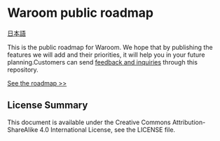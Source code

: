 # Waroom public roadmap

[日本語](https://github.com/topotal/waroom-roadmap/blob/main/README_JP.md)

This is the public roadmap for Waroom. We hope that by publishing the features we will add and their priorities, it will help you in your future planning.Customers can send [feedback and inquiries](https://github.com/topotal/waroom-roadmap/discussions) through this repository.

[See the roadmap >>](https://github.com/topotal/waroom-roadmap/projects/1)

## License Summary

This document is available under the Creative Commons Attribution-ShareAlike 4.0 International License, see the LICENSE file.